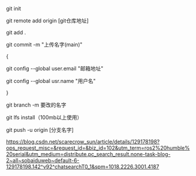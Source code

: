 git init

git remote add origin [git仓库地址]

git add .

git commit -m "上传名字(main)"

{

  git config --global user.email "邮箱地址"
  
  git config --global usr.name "用户名"

}

git branch -m 要改的名字

git lfs install（100mb以上使用）

git push -u origin [分支名字]

https://blog.csdn.net/scarecrow_sun/article/details/129178198?ops_request_misc=&request_id=&biz_id=102&utm_term=ros2%20humble%20serial&utm_medium=distribute.pc_search_result.none-task-blog-2~all~sobaiduweb~default-6-129178198.142^v92^chatsearchT0_1&spm=1018.2226.3001.4187
